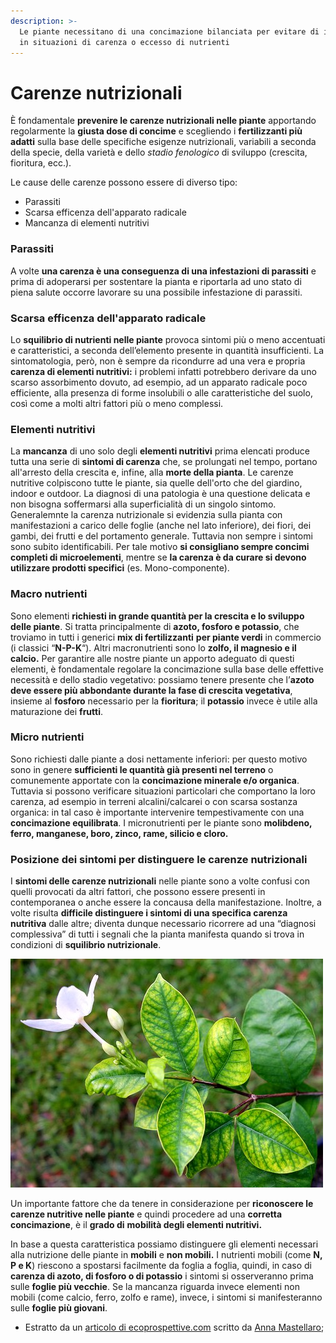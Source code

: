 ```yaml
---
description: >-
  Le piante necessitano di una concimazione bilanciata per evitare di incorrere
  in situazioni di carenza o eccesso di nutrienti
---
```


# Carenze nutrizionali

È fondamentale **prevenire le carenze nutrizionali nelle piante** apportando regolarmente la **giusta dose di concime** e scegliendo i **fertilizzanti più adatti** sulla base delle specifiche esigenze nutrizionali, variabili a seconda della specie, della varietà e dello _stadio fenologico_ di sviluppo \(crescita, fioritura, ecc.\).

Le cause delle carenze possono essere di diverso tipo:

* Parassiti
* Scarsa efficenza dell'apparato radicale
* Mancanza di elementi nutritivi

### Parassiti

A volte **una carenza è una conseguenza di una infestazioni di parassiti** e prima di adoperarsi per sostentare la pianta e riportarla ad uno stato di piena salute occorre lavorare su una possibile infestazione di parassiti.

### Scarsa efficenza dell'apparato radicale

Lo **squilibrio di nutrienti nelle piante** provoca sintomi più o meno accentuati e caratteristici, a seconda dell’elemento presente in quantità insufficienti. La sintomatologia, però, non è sempre da ricondurre ad una vera e propria **carenza di elementi nutritivi:** i problemi infatti potrebbero derivare da uno scarso assorbimento dovuto, ad esempio, ad un apparato radicale poco efficiente, alla presenza di forme insolubili o alle caratteristiche del suolo, così come a molti altri fattori più o meno complessi.

### Elementi nutritivi

La **mancanza** di uno solo degli **elementi nutritivi** prima elencati produce tutta una serie di **sintomi di carenza** che, se prolungati nel tempo, portano all'arresto della crescita e, infine, alla **morte della pianta**. Le carenze nutritive colpiscono tutte le piante, sia quelle dell'orto che del giardino, indoor e outdoor. La diagnosi di una patologia è una questione delicata e non bisogna soffermarsi alla superficialità di un singolo sintomo. Generalemnte la carenza nutrizionale si evidenzia sulla pianta con manifestazioni a carico delle foglie \(anche nel lato inferiore\), dei fiori, dei gambi, dei frutti e del portamento generale. Tuttavia non sempre i sintomi sono subito identificabili. Per tale motivo **si consigliano sempre concimi completi di microelementi**, mentre se **la carenza è da curare si devono utilizzare prodotti specifici** \(es. Mono-componente\).

### Macro nutrienti

Sono elementi **richiesti in grande quantità per la crescita e lo sviluppo delle piante**. Si tratta principalmente di **azoto, fosforo e potassio**, che troviamo in tutti i generici **mix di fertilizzanti** **per piante verdi** in commercio \(i classici “**N-P-K**“\).  Altri macronutrienti sono lo **zolfo, il magnesio e il calcio.** Per garantire alle nostre piante un apporto adeguato di questi elementi, è fondamentale regolare la concimazione sulla base delle effettive necessità e dello stadio vegetativo: possiamo tenere presente che l’**azoto deve essere più abbondante durante la fase di crescita vegetativa**, insieme al **fosforo** necessario per la **fioritura**; il **potassio** invece è utile alla maturazione dei **frutti**.

### Micro nutrienti

Sono richiesti dalle piante a dosi nettamente inferiori: per questo motivo sono in genere **sufficienti le quantità già presenti nel terreno** o comunemente apportate con la **concimazione minerale e/o organica**. Tuttavia si possono verificare situazioni particolari che comportano la loro carenza, ad esempio in terreni alcalini/calcarei o con scarsa sostanza organica: in tal caso è importante intervenire tempestivamente con una **concimazione equilibrata**. I micronutrienti per le piante sono **molibdeno, ferro, manganese, boro, zinco, rame, silicio e cloro.**

### **P**osizione dei sintomi per distinguere le carenze nutrizionali

I **sintomi delle carenze nutrizionali** nelle piante sono a volte confusi con quelli provocati da altri fattori, che possono essere presenti in contemporanea o anche essere la concausa della manifestazione. Inoltre, a volte risulta **difficile distinguere i sintomi di una specifica carenza nutritiva** dalle altre; diventa dunque necessario ricorrere ad una “diagnosi complessiva” di tutti i segnali che la pianta manifesta quando si trova in condizioni di **squilibrio nutrizionale**.

![Chlorosis con mancanza di ferro, elemento poco mobile che se ne manifesta la carenza inizialmente sempre nelle foglie pi&#xF9; giovani](../.gitbook/assets/chlorosis-con-mancanza-di-ferro.jpg)

Un importante fattore che da tenere in considerazione per **riconoscere le carenze nutritive nelle piante** e quindi procedere ad una **corretta concimazione**, è il **grado di** **mobilità degli elementi nutritivi.**

In base a questa caratteristica possiamo distinguere gli elementi necessari alla nutrizione delle piante in **mobili** e **non mobili.**  I nutrienti mobili \(come **N, P e K**\) riescono a spostarsi facilmente da foglia a foglia, quindi, in caso di **carenza di azoto, di fosforo o di potassio** i sintomi si osserveranno prima sulle **foglie più vecchie**. Se la mancanza riguarda invece elementi non mobili \(come calcio, ferro, zolfo e rame\), invece, i sintomi si manifesteranno sulle **foglie più giovani**.

* Estratto da un [articolo di ecoprospettive.com](https://ecoprospettive.com/concimazione-come-riconoscere-le-carenze-nutrizionali-nelle-piante/) scritto da [Anna Mastellaro](https://ecoprospettive.com/author/anna-mastellaro/);

